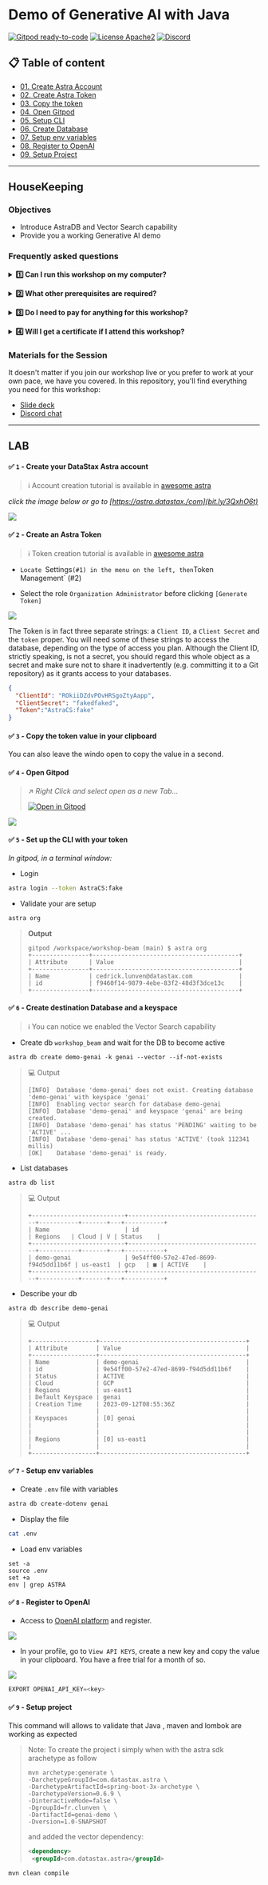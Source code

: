 
# Demo of Generative AI with Java

[![Gitpod ready-to-code](https://img.shields.io/badge/Gitpod-ready--to--code-blue?logo=gitpod)](https://gitpod.io/#https://github.com/datastaxdevs/demo-generativeai-with-java)
[![License Apache2](https://img.shields.io/hexpm/l/plug.svg)](http://www.apache.org/licenses/LICENSE-2.0)
[![Discord](https://img.shields.io/discord/685554030159593522)](https://discord.com/widget?id=685554030159593522&theme=dark)

## 📋 Table of content

- [01. Create Astra Account](#-1---create-your-datastax-astra-account)
- [02. Create Astra Token](#-2---create-an-astra-token)
- [03. Copy the token](#-3---copy-the-token-value-in-your-clipboard)
- [04. Open Gitpod](#-4---open-gitpod)
- [05. Setup CLI](#-5---set-up-the-cli-with-your-token)
- [06. Create Database](#-6---create-destination-database-and-a-keyspace)
- [07. Setup env variables](#-7---setup-env-variables)
- [08. Register to OpenAI](#-8---register-to-openai)
- [09. Setup Project](#-9---setup-project)

----
## HouseKeeping

### Objectives

* Introduce AstraDB and Vector Search capability
* Provide you a working Generative AI demo

### Frequently asked questions

<p/>
<details>
<summary><b> 1️⃣ Can I run this workshop on my computer?</b></summary>
<hr>
<p>There is nothing preventing you from running the workshop on your own machine, If you do so, you will need the following
<ol>
<li><b>git</b> installed on your local system
<li><b>Java</b> installed on your local system
<li><b>Maven</b> installed on your local system
</ol>
</p>
In this readme, we try to provide instructions for local development as well - but keep in mind that the main focus is development on Gitpod, hence <strong>We can't guarantee live support</strong> about local development in order to keep on track with the schedule. However, we will do our best to give you the info you need to succeed.
</details>
<p/>
<details>
<summary><b> 2️⃣ What other prerequisites are required?</b></summary>
<hr>
<ul>
<li>You will need an enough *real estate* on screen, we will ask you to open a few windows and it does not file mobiles (tablets should be OK)
<li>You will need a GitHub account eventually a google account for the Google Authentication (optional)
<li>You will need an Astra account: don't worry, we'll work through that in the following
<li>As Intermediate level we expect you to know what java and maven are
</ul>
</p>
</details>
<p/>
<details>
<summary><b> 3️⃣ Do I need to pay for anything for this workshop?</b></summary>
<hr>
<b>No.</b> All tools and services we provide here are FREE. FREE not only during the session but also after.
</details>
<p/>
<details>
<summary><b> 4️⃣ Will I get a certificate if I attend this workshop?</b></summary>
<hr>
Attending the session is not enough. You need to complete the homeworks detailed below and you will get a nice badge that you can share on linkedin or anywhere else *(open api badge)*
</details>
<p/>

### Materials for the Session

It doesn't matter if you join our workshop live or you prefer to work at your own pace,
we have you covered. In this repository, you'll find everything you need for this workshop:

- [Slide deck](/slides/slides.pdf)
- [Discord chat](https://dtsx.io/discord)

----

## LAB

#### ✅ `1` - Create your DataStax Astra account

> ℹ️ Account creation tutorial is available in [awesome astra](https://awesome-astra.github.io/docs/pages/astra/create-account/)


_click the image below or go to [https://astra.datastax./com](bit.ly/3QxhO6t)_

<a href="bit.ly/3QxhO6t">
<img src="https://awesome-astra.github.io/docs/img/astra/astra-signin-github-0.png" />
</a>
<br/>


#### ✅ `2` - Create an Astra Token

> ℹ️ Token creation tutorial is available in [awesome astra](https://awesome-astra.github.io/docs/pages/astra/create-token/#c-procedure)

- `Locate `Settings` (#1) in the menu on the left, then `Token Management` (#2)

- Select the role `Organization Administrator` before clicking `[Generate Token]`

![](https://github.com/DataStax-Academy/cassandra-for-data-engineers/blob/main/images/setup-astra-2.png?raw=true)

The Token is in fact three separate strings: a `Client ID`, a `Client Secret` and the `token` proper. You will need some of these strings to access the database, depending on the type of access you plan. Although the Client ID, strictly speaking, is not a secret, you should regard this whole object as a secret and make sure not to share it inadvertently (e.g. committing it to a Git repository) as it grants access to your databases.

```json
{
  "ClientId": "ROkiiDZdvPOvHRSgoZtyAapp",
  "ClientSecret": "fakedfaked",
  "Token":"AstraCS:fake"
}
```

#### ✅ `3` - Copy the token value in your clipboard

You can also leave the windo open to copy the value in a second.

#### ✅ `4` - Open Gitpod

>
> ↗️ _Right Click and select open as a new Tab..._
>
> [![Open in Gitpod](https://gitpod.io/button/open-in-gitpod.svg)](https://gitpod.io/#https://github.com/datastaxdevs/https://gitpod.io/#https://github.com/datastaxdevs/demo-generativeai-with-java)
>

![](./img/gitpod.png)


#### ✅ `5` - Set up the CLI with your token

_In gitpod, in a terminal window:_

- Login

```bash
astra login --token AstraCS:fake
```

- Validate your are setup

```bash
astra org
```

> **Output**
> ```
> gitpod /workspace/workshop-beam (main) $ astra org
> +----------------+-----------------------------------------+
> | Attribute      | Value                                   |
> +----------------+-----------------------------------------+
> | Name           | cedrick.lunven@datastax.com             |
> | id             | f9460f14-9879-4ebe-83f2-48d3f3dce13c    |
> +----------------+-----------------------------------------+
> ```


#### ✅ `6` - Create destination Database and a keyspace

> ℹ️ You can notice we enabled the Vector Search capability

- Create db `workshop_beam` and wait for the DB to become active

```
astra db create demo-genai -k genai --vector --if-not-exists
```

> 💻 Output
>
> ```console
> [INFO]  Database 'demo-genai' does not exist. Creating database 'demo-genai' with keyspace 'genai'
> [INFO]  Enabling vector search for database demo-genai
> [INFO]  Database 'demo-genai' and keyspace 'genai' are being created.
> [INFO]  Database 'demo-genai' has status 'PENDING' waiting to be 'ACTIVE' ...
> [INFO]  Database 'demo-genai' has status 'ACTIVE' (took 112341 millis)
> [OK]    Database 'demo-genai' is ready.
> ```

- List databases

```
astra db list
```

> 💻 Output
>
> ```
> +--------------------------+--------------------------------------+-----------+-------+---+-----------+
> | Name                     | id                                   | Regions   | Cloud | V | Status    |
> +--------------------------+--------------------------------------+-----------+-------+---+-----------+
> | demo-genai               | 9e54ff00-57e2-47ed-8699-f94d5dd11b6f | us-east1  | gcp   | ■ | ACTIVE    |
> +--------------------------+--------------------------------------+-----------+-------+---+-----------+
> ```

- Describe your db

```
astra db describe demo-genai
```

> 💻 Output
> 
> ```console
> +------------------+-----------------------------------------+
> | Attribute        | Value                                   |
> +------------------+-----------------------------------------+
> | Name             | demo-genai                              |
> | id               | 9e54ff00-57e2-47ed-8699-f94d5dd11b6f    |
> | Status           | ACTIVE                                  |
> | Cloud            | GCP                                     |
> | Regions          | us-east1                                |
> | Default Keyspace | genai                                   |
> | Creation Time    | 2023-09-12T08:55:36Z                    |
> |                  |                                         |
> | Keyspaces        | [0] genai                               |
> |                  |                                         |
> |                  |                                         |
> | Regions          | [0] us-east1                            |
> |                  |                                         |
> +------------------+-----------------------------------------+
> ```


#### ✅ `7` - Setup env variables

- Create `.env` file with variables

```bash
astra db create-dotenv genai 
```

- Display the file

```bash
cat .env
```

- Load env variables

```
set -a
source .env
set +a
env | grep ASTRA
```

#### ✅ `8` - Register to OpenAI

- Access to [OpenAI platform](https://platform.openai.com/) and register.

![](./img/openai-home.png)

- In your profile, go to `View API KEYS`, create a new key and copy the value in your clipboard. 
You have a free trial for a month of so.

![](./img/openai-key.png)

```java
EXPORT OPENAI_API_KEY=<key>
```

#### ✅ `9` - Setup project

This command will allows to validate that Java , maven and lombok are working as expected

> Note:
> To create the project i simply when with the astra sdk arachetype as follow
> ```
> mvn archetype:generate \
> -DarchetypeGroupId=com.datastax.astra \
> -DarchetypeArtifactId=spring-boot-3x-archetype \
> -DarchetypeVersion=0.6.9 \
> -DinteractiveMode=false \
> -DgroupId=fr.clunven \
> -DartifactId=genai-demo \
> -Dversion=1.0-SNAPSHOT
> ```
> and added the vector dependency:
> ```xml
> <dependency>
>  <groupId>com.datastax.astra</groupId>
> ```

```
mvn clean compile
```


